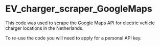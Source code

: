 # EV_charger_scraper_GoogleMaps

This code was used to scrape the Google Maps API for electric vehicle charger locations in the Netherlands. 

To re-use the code you will need to apply for a personal API key. 
